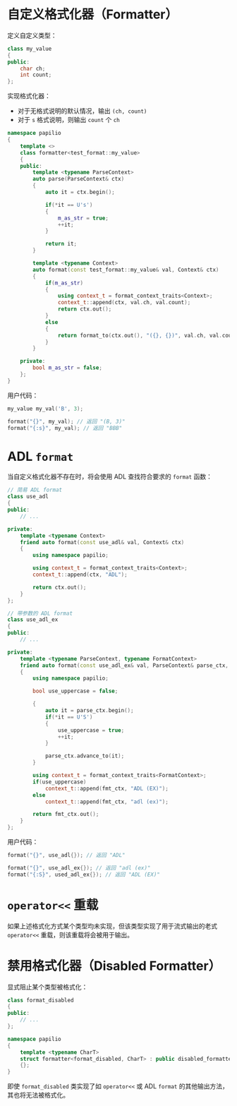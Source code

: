 # 自定义格式化器（Formatter）
定义自定义类型：
```c++
class my_value
{
public:
    char ch;
    int count;
};
```
实现格式化器：  
- 对于无格式说明的默认情况，输出 `(ch, count)`
- 对于 `s` 格式说明，则输出 `count` 个 `ch`
```c++
namespace papilio
{
    template <>
    class formatter<test_format::my_value>
    {
    public:
        template <typename ParseContext>
        auto parse(ParseContext& ctx)
        {
            auto it = ctx.begin();

            if(*it == U's')
            {
                m_as_str = true;
                ++it;
            }

            return it;
        }

        template <typename Context>
        auto format(const test_format::my_value& val, Context& ctx)
        {
            if(m_as_str)
            {
                using context_t = format_context_traits<Context>;
                context_t::append(ctx, val.ch, val.count);
                return ctx.out();
            }
            else
            {
                return format_to(ctx.out(), "({}, {})", val.ch, val.count);
            }
        }

    private:
        bool m_as_str = false;
    };
}
```
用户代码：
```c++
my_value my_val('B', 3);

format("{}", my_val); // 返回 "(B, 3)"
format("{:s}", my_val); // 返回 "BBB"
```

# ADL `format`
当自定义格式化器不存在时，将会使用 ADL 查找符合要求的 `format` 函数：
```c++
// 简易 ADL format
class use_adl
{
public:
    // ...

private:
    template <typename Context>
    friend auto format(const use_adl& val, Context& ctx)
    {
        using namespace papilio;

        using context_t = format_context_traits<Context>;
        context_t::append(ctx, "ADL");

        return ctx.out();
    }
};

// 带参数的 ADL format
class use_adl_ex
{
public:
    // ...

private:
    template <typename ParseContext, typename FormatContext>
    friend auto format(const use_adl_ex& val, ParseContext& parse_ctx, FormatContext& fmt_ctx)
    {
        using namespace papilio;

        bool use_uppercase = false;

        {
            auto it = parse_ctx.begin();
            if(*it == U'S')
            {
                use_uppercase = true;
                ++it;
            }

            parse_ctx.advance_to(it);
        }

        using context_t = format_context_traits<FormatContext>;
        if(use_uppercase)
            context_t::append(fmt_ctx, "ADL (EX)");
        else
            context_t::append(fmt_ctx, "adl (ex)");

        return fmt_ctx.out();
    }
};
```
用户代码：
```c++
format("{}", use_adl{}); // 返回 "ADL"

format("{}", use_adl_ex{}); // 返回 "adl (ex)"
format("{:S}", used_adl_ex{}); // 返回 "ADL (EX)"
```

# `operator<<` 重载
如果上述格式化方式某个类型均未实现，但该类型实现了用于流式输出的老式 `operator<<` 重载，则该重载将会被用于输出。

# 禁用格式化器（Disabled Formatter）
显式阻止某个类型被格式化：
```c++
class format_disabled
{
public:
    // ...
};

namespace papilio
{
    template <typename CharT>
    struct formatter<format_disabled, CharT> : public disabled_formatter
    {};
}
```
即使 `format_disabled` 类实现了如 `operator<<` 或 ADL `format` 的其他输出方法，其也将无法被格式化。
